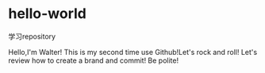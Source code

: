 # hello-world
学习repository

Hello,I'm Walter!
This is my second time use Github!Let's rock and roll!
Let's review how to create a brand and commit!
Be polite!
